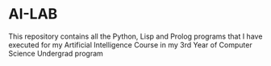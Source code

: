 # AI-LAB
This repository contains all the Python, Lisp and Prolog programs that I have executed for my Artificial Intelligence Course in my 3rd Year of Computer Science Undergrad program
